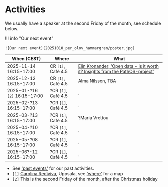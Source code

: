 # Activities

We usually have a speaker at the second Friday of the month,
see schedule below.

!!! info "Our next event"

    ![Our next event](20251010_per_olov_hammargren/poster.jpg)

When (CEST)                  | Where                  |What
-----------------------------|------------------------|-----------------------------------------------------------------------------------------------------------------
2025-11-14 16:15-17:00       |CR `[1]`, Café 4.5      |[Elin Kronander, 'Open data - is it worth it? Insights from the PathOS-project'](20251114_elin_kronander/README.md)
2025-12-12 16:15-17:00       |CR `[1]`, Café 4.5      |Alma Nilsson, TBA
2025-01-?16 `[2]` 16:15-17:00|?CR `[1]`, Café 4.5     |.
2025-02-?13 16:15-17:00      |?CR `[1]`, Café 4.5     |.
2025-03-?13 16:15-17:00      |?CR `[1]`, Café 4.5     |?Maria Vrettou
2025-04-?10 16:15-17:00      |?CR `[1]`, Café 4.5     |.
2025-05-?08 16:15-17:00      |?CR `[1]`, Café 4.5     |.
2025-06?-12 16:15-17:00      |?CR `[1]`, Café 4.5     |.

- See ['past events'](past_events.md) for our past activities.
- `[1]` [Carolina Rediviva](https://link.mazemap.com/90ZtnxI3), Uppsala,
  see ['where'](../where.md) for a map
- `[2]` This is the second Friday of the month, after the Christmas holiday

